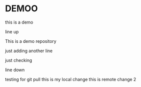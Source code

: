 # DEMOO
this is a demo

line up 

This is a demo repository

just adding another line

just checking

line down


testing for git pull
this is my local change
this is remote change 2 
